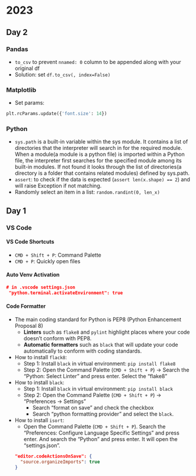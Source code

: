 # 2023
## Day 2
### Pandas
- `to_csv` to prevent `nnamed: 0` column to be appended along with your original df
 - Solution: set `df.to_csv(, index=False)`
### Matplotlib
- Set params:
```Python
plt.rcParams.update({'font.size': 14})
```
### Python 
- `sys.path` is a built-in variable within the sys module. It contains a list of directories that the interpreter will search in for the required module. When a module(a module is a python file) is imported within a Python file, the interpreter first searches for the specified module among its built-in modules. If not found it looks through the list of directories(a directory is a folder that contains related modules) defined by sys.path.
- `assert`: to check if the data is expected (`assert len(x.shape) == 2`) and will raise Exception if not matching.
- Randomly select an item in a list: `random.randint(0, len_x)`

## Day 1

### VS Code

#### VS Code Shortcuts

- `CMD + Shift + P`: Command Palette
- `CMD + P`: Quickly open files

#### Auto Venv Activation

```json
# in .vscode settings.json
 "python.terminal.activateEnvironment": true
```

#### Code Formatter

- The main coding standard for Python is PEP8 (Python Enhancement Proposal 8)
  - **Linters** such as `flake8` and `pylint` highlight places where your code doesn’t conform with PEP8.
  - **Automatic formatters** such as `black` that will update your code automatically to conform with coding standards.
- How to install `flack8`:
  - Step 1: Install `black` in virtual environment: `pip install flake8`
  - Step 2: Open the Command Palette (`CMD + Shift + P`) &#8594; Search the “Python: Select Linter” and press enter. Select the “flake8”
- How to install `black`:
  - Step 1: Install `black` in virtual environment: `pip install black`
  - Step 2: Open the Command Palette (`CMD + Shift + P`) &#8594; “Preferences &#8594; Settings”
    - Search “format on save” and check the checkbox
    - Search “python formatting provider” and select the `black`.
- How to install `isort`:
  - Open the Command Palette (`CMD + Shift + P`). Search the “Preferences: Configure Language Specific Settings” and press enter. And search the “Python” and press enter. It will open the “settings.json”.
  ```json
  "editor.codeActionsOnSave": {
    "source.organizeImports": true
  }
  ```
